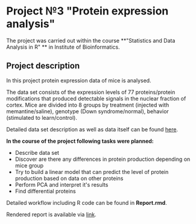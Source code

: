 # Project №3 "Protein expression analysis"

The project was carried out within the course **"Statistics and Data Analysis in R" ** in Institute of Bioinformatics.

## Project description

In this project protein expression data of mice is analysed. 

The data set consists of the expression levels of 77 proteins/protein modifications that produced detectable signals in the nuclear fraction of cortex. Mice are divided into 8 groups by treatment (injected with memantine/saline), genotype (Down syndrome/normal), behavior (stimulated to learn/control).

Detailed data set description as well as data itself can be found [here](https://archive.ics.uci.edu/ml/datasets/Mice+Protein+Expression#).

**In the course of the project following tasks were planned:**

+ Describe data set
+ Discover are there any differences in protein production depending on mice group
+ Try to build a linear model that can predict the level of protein production based on data on other proteins
+ Perform PCA and interpret it's results
+ Find differential proteins

Detailed workflow including R code can be found in **Report.rmd**.

Rendered report is available via [link](https://krglkvrmn.github.io/BI_Stat_2020/Report_project3.html).